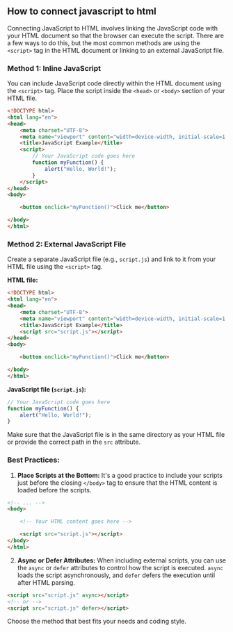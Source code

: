 ## How to connect javascript to html

Connecting JavaScript to HTML involves linking the JavaScript code with your HTML document so that the browser can execute the script. There are a few ways to do this, but the most common methods are using the `<script>` tag in the HTML document or linking to an external JavaScript file.

### Method 1: Inline JavaScript

You can include JavaScript code directly within the HTML document using the `<script>` tag. Place the script inside the `<head>` or `<body>` section of your HTML file.

```html
<!DOCTYPE html>
<html lang="en">
<head>
    <meta charset="UTF-8">
    <meta name="viewport" content="width=device-width, initial-scale=1.0">
    <title>JavaScript Example</title>
    <script>
        // Your JavaScript code goes here
        function myFunction() {
            alert("Hello, World!");
        }
    </script>
</head>
<body>

    <button onclick="myFunction()">Click me</button>

</body>
</html>
```

### Method 2: External JavaScript File

Create a separate JavaScript file (e.g., `script.js`) and link to it from your HTML file using the `<script>` tag.

**HTML file:**

```html
<!DOCTYPE html>
<html lang="en">
<head>
    <meta charset="UTF-8">
    <meta name="viewport" content="width=device-width, initial-scale=1.0">
    <title>JavaScript Example</title>
    <script src="script.js"></script>
</head>
<body>

    <button onclick="myFunction()">Click me</button>

</body>
</html>
```

**JavaScript file (`script.js`):**

```javascript
// Your JavaScript code goes here
function myFunction() {
    alert("Hello, World!");
}
```

Make sure that the JavaScript file is in the same directory as your HTML file or provide the correct path in the `src` attribute.

### Best Practices:

1. **Place Scripts at the Bottom:** It's a good practice to include your scripts just before the closing `</body>` tag to ensure that the HTML content is loaded before the scripts.

```html
<!-- ... -->
<body>

    <!-- Your HTML content goes here -->

    <script src="script.js"></script>
</body>
</html>
```

2. **Async or Defer Attributes:** When including external scripts, you can use the `async` or `defer` attributes to control how the script is executed. `async` loads the script asynchronously, and `defer` defers the execution until after HTML parsing.

```html
<script src="script.js" async></script>
<!-- or -->
<script src="script.js" defer></script>
```

Choose the method that best fits your needs and coding style.